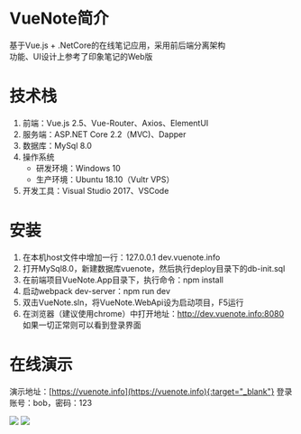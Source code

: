 # VueNote简介
基于Vue.js + .NetCore的在线笔记应用，采用前后端分离架构  
功能、UI设计上参考了印象笔记的Web版 

# 技术栈
1. 前端：Vue.js 2.5、Vue-Router、Axios、ElementUI
2. 服务端：ASP.NET Core 2.2（MVC)、Dapper
3. 数据库：MySql 8.0
4. 操作系统  
    * 研发环境：Windows 10
    * 生产环境：Ubuntu 18.10（Vultr VPS）  
5. 开发工具：Visual Studio 2017、VSCode  

# 安装
1. 在本机host文件中增加一行：127.0.0.1 dev.vuenote.info
2. 打开MySql8.0，新建数据库vuenote，然后执行deploy目录下的db-init.sql
3. 在前端项目VueNote.App目录下，执行命令：npm install
4. 启动webpack dev-server：npm run dev
5. 双击VueNote.sln，将VueNote.WebApi设为启动项目，F5运行
6. 在浏览器（建议使用chrome）中打开地址：http://dev.vuenote.info:8080 如果一切正常则可以看到登录界面

# 在线演示
演示地址：[https://vuenote.info](https://vuenote.info){:target="_blank"}
登录账号：bob，密码：123  

<img src="https://i.loli.net/2019/06/09/5cfcfeb161e7b90837.png">  

<img src="https://i.loli.net/2019/06/09/5cfcfeb17e90048643.png">

